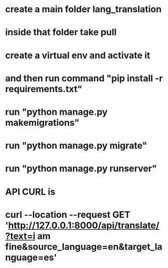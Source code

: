 # create a main folder lang_translation
# inside that folder take pull
# create a virtual env and activate it
# and then run command "pip install -r requirements.txt"
# run "python manage.py makemigrations"
# run "python manage.py migrate"
# run "python manage.py runserver"
# API CURL is
# curl --location --request GET 'http://127.0.0.1:8000/api/translate/?text=i am fine&source_language=en&target_language=es'
